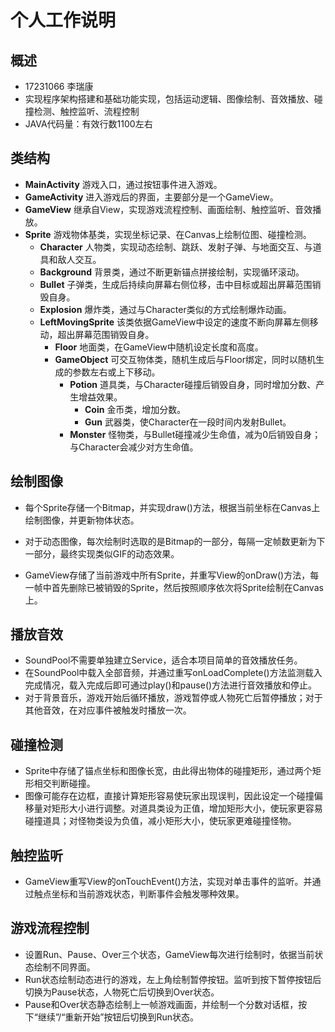 # 个人工作说明

## 概述

- 17231066 李瑞康
- 实现程序架构搭建和基础功能实现，包括运动逻辑、图像绘制、音效播放、碰撞检测、触控监听、流程控制
- JAVA代码量：有效行数1100左右

## 类结构

- **MainActivity** 游戏入口，通过按钮事件进入游戏。
- **GameActivity** 进入游戏后的界面，主要部分是一个GameView。
- **GameView** 继承自View，实现游戏流程控制、画面绘制、触控监听、音效播放。
- **Sprite** 游戏物体基类，实现坐标记录、在Canvas上绘制位图、碰撞检测。
  - **Character** 人物类，实现动态绘制、跳跃、发射子弹、与地面交互、与道具和敌人交互。
  - **Background** 背景类，通过不断更新锚点拼接绘制，实现循环滚动。
  - **Bullet** 子弹类，生成后持续向屏幕右侧位移，击中目标或超出屏幕范围销毁自身。
  - **Explosion** 爆炸类，通过与Character类似的方式绘制爆炸动画。
  - **LeftMovingSprite** 该类依据GameView中设定的速度不断向屏幕左侧移动，超出屏幕范围销毁自身。
    - **Floor** 地面类，在GameView中随机设定长度和高度。
    - **GameObject** 可交互物体类，随机生成后与Floor绑定，同时以随机生成的参数左右或上下移动。
      - **Potion** 道具类，与Character碰撞后销毁自身，同时增加分数、产生增益效果。
        - **Coin** 金币类，增加分数。
        - **Gun** 武器类，使Character在一段时间内发射Bullet。
      - **Monster** 怪物类，与Bullet碰撞减少生命值，减为0后销毁自身；与Character会减少对方生命值。

## 绘制图像

- 每个Sprite存储一个Bitmap，并实现draw()方法，根据当前坐标在Canvas上绘制图像，并更新物体状态。
- 对于动态图像，每次绘制时选取的是Bitmap的一部分，每隔一定帧数更新为下一部分，最终实现类似GIF的动态效果。

- GameView存储了当前游戏中所有Sprite，并重写View的onDraw()方法，每一帧中首先删除已被销毁的Sprite，然后按照顺序依次将Sprite绘制在Canvas上。

## 播放音效

- SoundPool不需要单独建立Service，适合本项目简单的音效播放任务。
- 在SoundPool中载入全部音频，并通过重写onLoadComplete()方法监测载入完成情况，载入完成后即可通过play()和pause()方法进行音效播放和停止。
- 对于背景音乐，游戏开始后循环播放，游戏暂停或人物死亡后暂停播放；对于其他音效，在对应事件被触发时播放一次。

## 碰撞检测

- Sprite中存储了锚点坐标和图像长宽，由此得出物体的碰撞矩形，通过两个矩形相交判断碰撞。
- 图像可能存在边框，直接计算矩形容易使玩家出现误判，因此设定一个碰撞偏移量对矩形大小进行调整。对道具类设为正值，增加矩形大小，使玩家更容易碰撞道具；对怪物类设为负值，减小矩形大小，使玩家更难碰撞怪物。

## 触控监听

- GameView重写View的onTouchEvent()方法，实现对单击事件的监听。并通过触点坐标和当前游戏状态，判断事件会触发哪种效果。

## 游戏流程控制

- 设置Run、Pause、Over三个状态，GameView每次进行绘制时，依据当前状态绘制不同界面。
- Run状态绘制动态进行的游戏，左上角绘制暂停按钮。监听到按下暂停按钮后切换为Pause状态，人物死亡后切换到Over状态。
- Pause和Over状态静态绘制上一帧游戏画面，并绘制一个分数对话框，按下“继续”/“重新开始”按钮后切换到Run状态。